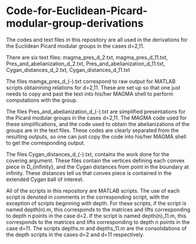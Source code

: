 # Code-for-Euclidean-Picard-modular-group-derivations

The codes and text files in this repository are all used in the derivations for the Euclidean Picard modular groups in the cases
d=2,11.

There are six text files: magma_pres_d_2.txt, magma_pres_d_11.txt,
                          Pres_and_abelianization_d_2.txt, Pres_and_abelianization_d_11.txt,
                          Cygan_distances_d_2.txt, Cygan_distances_d_11.txt
                         
The files mamga_pres_d_(-).txt correspond to raw output for MATLAB scripts obtainining relations for d=2,11.  These are set up
so that one just needs to copy and past the text into his/her MAGMA shell to perform computations with the group.

The files Pres_and_abelianization_d_(-).txt are simplified presentations for the Picard modular groups in the cases
d=2,11.  The MAGMA code used for these simplifications, and the code used to obtain the abelianizations of the groups
are in the text files.  These codes are clearly separated from the resulting outputs, so one can just copy the code into
his/her MAGMA shell to get the corresponding output.

The files Cygan_distances_d_(-).txt, contains the work done for the covering argument.  These files contain the vertices defining
each convex piece in D_{infinity}, and the Cygan distances from point in the boundary at infinity.  These distances tell us that
convex piece is contained in the extended Cygan ball of interest.

All of the scripts in this repository are MATLAB scripts.  The use of each script is denoted in comments in the corresponding
script, with the exception of scripts beginning with depth.  For these scripts, if the script is named depth(n).m, this corresponds to the matrices and lifts corresponding to depth n points in the case d=2.  If the script is named depth(n)_11.m, this corresponds
to the matrices and lifts corresponding to depth n points in the case d=11.  The scripts depths.m and depths_11.m are the consolidations of the depth scripts in the cases d=2 and d=11 respectively.
